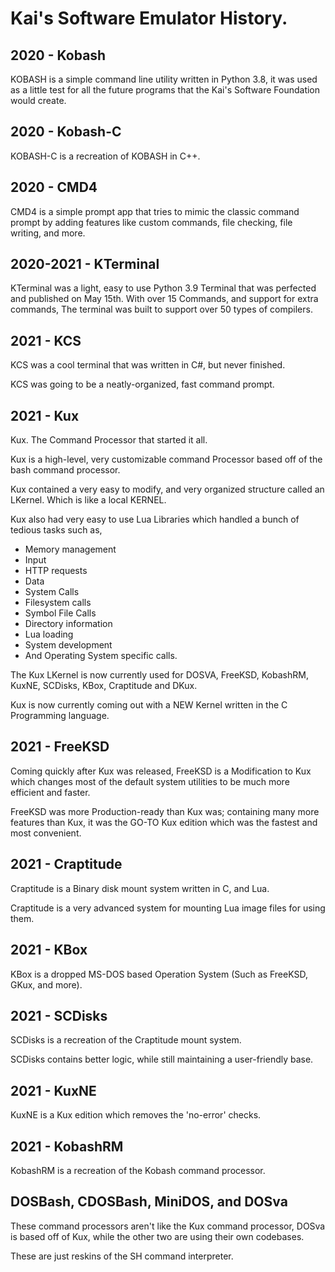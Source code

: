 # Kai's Software Emulator History.

## 2020 - Kobash

KOBASH is a simple command line utility written in Python 3.8, it was used as a little test for all the future programs
that the Kai's Software Foundation would create.

## 2020 - Kobash-C 

KOBASH-C is a recreation of KOBASH in C++.

## 2020 - CMD4

CMD4 is a simple prompt app that tries to mimic the classic command prompt
by adding features like custom commands, file checking, file writing, and more.



## 2020-2021 - KTerminal

KTerminal was a light, easy to use Python 3.9 Terminal
that was perfected and published on May 15th.
With over 15 Commands, and support for extra commands,
The terminal was built to support over 50 types of compilers.

## 2021 - KCS

KCS was a cool terminal that was written in C#, but never finished.

KCS was going to be a neatly-organized, fast command prompt. 

## 2021 - Kux

Kux. The Command Processor that started it all.

Kux is a high-level, very customizable command Processor based off of the bash
command processor.

Kux contained a very easy to modify, and very organized structure called an LKernel. Which is like a local KERNEL.

Kux also had very easy to use Lua Libraries which handled a bunch of tedious tasks such as,

- Memory management
- Input
- HTTP requests
- Data
- System Calls
- Filesystem calls
- Symbol File Calls
- Directory information
- Lua loading
- System development
- And Operating System specific calls.

The Kux LKernel is now currently used for DOSVA, FreeKSD, KobashRM, KuxNE, SCDisks, KBox, Craptitude and DKux.

Kux is now currently coming out with a NEW Kernel written in the C Programming language.

## 2021 - FreeKSD

Coming quickly after Kux was released, FreeKSD is a Modification to Kux which changes most of the
default system utilities to be much more efficient and faster.

FreeKSD was more Production-ready than Kux was; containing many more features than Kux, it was
the GO-TO Kux edition which was the fastest and most convenient.

## 2021 - Craptitude

Craptitude is a Binary disk mount system written in C, and Lua.

Craptitude is a very advanced system for mounting Lua image files for using them.

## 2021 - KBox

KBox is a dropped MS-DOS based Operation System (Such as FreeKSD, GKux, and more).

## 2021 - SCDisks

SCDisks is a recreation of the Craptitude mount system. 

SCDisks contains better logic, while still maintaining a user-friendly base.

## 2021 - KuxNE

KuxNE is a Kux edition which removes the 'no-error' checks.

## 2021 - KobashRM

KobashRM is a recreation of the Kobash command processor.

## DOSBash, CDOSBash, MiniDOS, and DOSva 

These command processors aren't like the Kux command processor, DOSva is based off of Kux, while the other
two are using their own codebases.

These are just reskins of the SH command interpreter.

